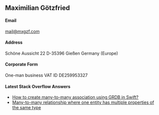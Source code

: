 ## Maximilian Götzfried

#### Email

<a href="mailto:mail@mxgzf.com">mail@mxgzf.com</a>

#### Address

Schöne Aussicht 22
D-35396 Gießen
Germany (Europe)

#### Corporate Form

One-man business
VAT ID DE259953327

#### Latest Stack Overflow Answers

* [How to create many-to-many association using GRDB in Swift?](https://stackoverflow.com/questions/69296355/how-to-create-many-to-many-association-using-grdb-in-swift/69370335#69370335)
* [Many-to-many relationship where one entity has multiple properties of the same type](https://stackoverflow.com/questions/69147947/many-to-many-relationship-where-one-entity-has-multiple-properties-of-the-same-t/69356274#69356274)
